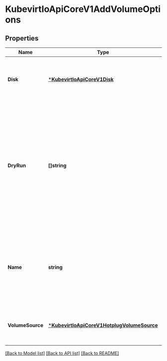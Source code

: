 # KubevirtIoApiCoreV1AddVolumeOptions

## Properties
Name | Type | Description | Notes
------------ | ------------- | ------------- | -------------
**Disk** | [***KubevirtIoApiCoreV1Disk**](kubevirt.io.api.core.v1.Disk.md) | Disk represents the hotplug disk that will be plugged into the running VMI | [default to null]
**DryRun** | **[]string** | When present, indicates that modifications should not be persisted. An invalid or unrecognized dryRun directive will result in an error response and no further processing of the request. Valid values are: - All: all dry run stages will be processed | [optional] [default to null]
**Name** | **string** | Name represents the name that will be used to map the disk to the corresponding volume. This overrides any name set inside the Disk struct itself. | [default to null]
**VolumeSource** | [***KubevirtIoApiCoreV1HotplugVolumeSource**](kubevirt.io.api.core.v1.HotplugVolumeSource.md) | VolumeSource represents the source of the volume to map to the disk. | [default to null]

[[Back to Model list]](../README.md#documentation-for-models) [[Back to API list]](../README.md#documentation-for-api-endpoints) [[Back to README]](../README.md)


